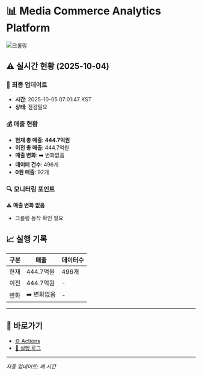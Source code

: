 # 📊 Media Commerce Analytics Platform

![크롤링](https://img.shields.io/badge/크롤링-점검필요-yellow)

## ⚠️ 실시간 현황 (2025-10-04)

### 📍 최종 업데이트
- **시간**: 2025-10-05 07:01:47 KST
- **상태**: 점검필요

### 💰 매출 현황
- **현재 총 매출**: **444.7억원**
- **이전 총 매출**: 444.7억원
- **매출 변화**: ➡️ 변화없음
- **데이터 건수**: 496개
- **0원 매출**: 92개

### 🔍 모니터링 포인트

⚠️ **매출 변화 없음**
- 크롤링 동작 확인 필요


## 📈 실행 기록

| 구분 | 매출 | 데이터수 |
|------|------|----------|
| 현재 | 444.7억원 | 496개 |
| 이전 | 444.7억원 | - |
| 변화 | ➡️ 변화없음 | - |

---

## 🔗 바로가기

- [⚙️ Actions](../../actions)
- [📝 실행 로그](../../actions/workflows/daily_scraping.yml)

---

*자동 업데이트: 매 시간*
